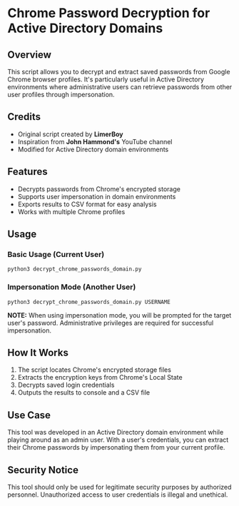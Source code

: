 # Chrome Password Decryption for Active Directory Domains

## Overview
This script allows you to decrypt and extract saved passwords from Google Chrome browser profiles. It's particularly useful in Active Directory environments where administrative users can retrieve passwords from other user profiles through impersonation.

## Credits
- Original script created by **LimerBoy**
- Inspiration from **John Hammond's** YouTube channel
- Modified for Active Directory domain environments

## Features
- Decrypts passwords from Chrome's encrypted storage
- Supports user impersonation in domain environments
- Exports results to CSV format for easy analysis
- Works with multiple Chrome profiles

## Usage

### Basic Usage (Current User)
```
python3 decrypt_chrome_passwords_domain.py
```

### Impersonation Mode (Another User)
```
python3 decrypt_chrome_passwords_domain.py USERNAME
```

**NOTE:** When using impersonation mode, you will be prompted for the target user's password. Administrative privileges are required for successful impersonation.

## How It Works
1. The script locates Chrome's encrypted storage files
2. Extracts the encryption keys from Chrome's Local State
3. Decrypts saved login credentials
4. Outputs the results to console and a CSV file

## Use Case
This tool was developed in an Active Directory domain environment while playing around as an admin user. With a user's credentials, you can extract their Chrome passwords by impersonating them from your current profile.

## Security Notice
This tool should only be used for legitimate security purposes by authorized personnel. Unauthorized access to user credentials is illegal and unethical.
